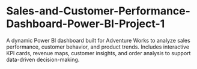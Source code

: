 # Sales-and-Customer-Performance-Dashboard-Power-BI-Project-1
A dynamic Power BI dashboard built for Adventure Works to analyze sales performance, customer behavior, and product trends. Includes interactive KPI cards, revenue maps, customer insights, and order analysis to support data-driven decision-making.
